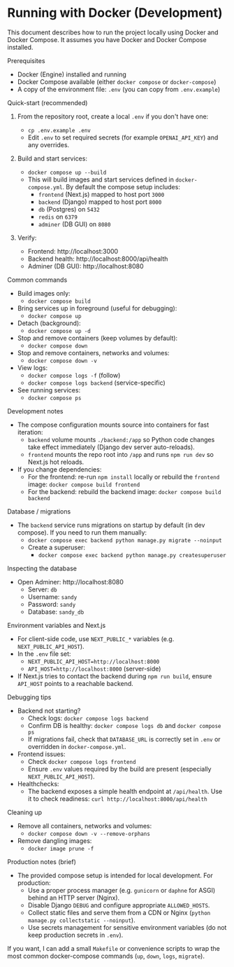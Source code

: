 # Running with Docker (Development)

This document describes how to run the project locally using Docker and Docker Compose. It assumes you have Docker and Docker Compose installed.

Prerequisites
- Docker (Engine) installed and running
- Docker Compose available (either `docker compose` or `docker-compose`)
- A copy of the environment file: `.env` (you can copy from `.env.example`)

Quick-start (recommended)
1. From the repository root, create a local `.env` if you don't have one:
   - `cp .env.example .env`
   - Edit `.env` to set required secrets (for example `OPENAI_API_KEY`) and any overrides.

2. Build and start services:
   - `docker compose up --build`
   - This will build images and start services defined in `docker-compose.yml`. By default the compose setup includes:
     - `frontend` (Next.js) mapped to host port `3000`
     - `backend` (Django) mapped to host port `8000`
     - `db` (Postgres) on `5432`
     - `redis` on `6379`
     - `adminer` (DB GUI) on `8080`

3. Verify:
   - Frontend: http://localhost:3000
   - Backend health: http://localhost:8000/api/health
   - Adminer (DB GUI): http://localhost:8080

Common commands
- Build images only:
  - `docker compose build`
- Bring services up in foreground (useful for debugging):
  - `docker compose up`
- Detach (background):
  - `docker compose up -d`
- Stop and remove containers (keep volumes by default):
  - `docker compose down`
- Stop and remove containers, networks and volumes:
  - `docker compose down -v`
- View logs:
  - `docker compose logs -f` (follow)
  - `docker compose logs backend` (service-specific)
- See running services:
  - `docker compose ps`

Development notes
- The compose configuration mounts source into containers for fast iteration:
  - `backend` volume mounts `./backend:/app` so Python code changes take effect immediately (Django dev server auto-reloads).
  - `frontend` mounts the repo root into `/app` and runs `npm run dev` so Next.js hot reloads.
- If you change dependencies:
  - For the frontend: re-run `npm install` locally or rebuild the `frontend` image: `docker compose build frontend`
  - For the backend: rebuild the backend image: `docker compose build backend`

Database / migrations
- The `backend` service runs migrations on startup by default (in dev compose). If you need to run them manually:
  - `docker compose exec backend python manage.py migrate --noinput`
  - Create a superuser:
    - `docker compose exec backend python manage.py createsuperuser`

Inspecting the database
- Open Adminer: http://localhost:8080
  - Server: `db`
  - Username: `sandy`
  - Password: `sandy`
  - Database: `sandy_db`

Environment variables and Next.js
- For client-side code, use `NEXT_PUBLIC_*` variables (e.g. `NEXT_PUBLIC_API_HOST`).
- In the `.env` file set:
  - `NEXT_PUBLIC_API_HOST=http://localhost:8000`
  - `API_HOST=http://localhost:8000` (server-side)
- If Next.js tries to contact the backend during `npm run build`, ensure `API_HOST` points to a reachable backend.

Debugging tips
- Backend not starting?
  - Check logs: `docker compose logs backend`
  - Confirm DB is healthy: `docker compose logs db` and `docker compose ps`
  - If migrations fail, check that `DATABASE_URL` is correctly set in `.env` or overridden in `docker-compose.yml`.
- Frontend issues:
  - Check `docker compose logs frontend`
  - Ensure `.env` values required by the build are present (especially `NEXT_PUBLIC_API_HOST`).
- Healthchecks:
  - The backend exposes a simple health endpoint at `/api/health`. Use it to check readiness: `curl http://localhost:8000/api/health`

Cleaning up
- Remove all containers, networks and volumes:
  - `docker compose down -v --remove-orphans`
- Remove dangling images:
  - `docker image prune -f`

Production notes (brief)
- The provided compose setup is intended for local development. For production:
  - Use a proper process manager (e.g. `gunicorn` or `daphne` for ASGI) behind an HTTP server (Nginx).
  - Disable Django `DEBUG` and configure appropriate `ALLOWED_HOSTS`.
  - Collect static files and serve them from a CDN or Nginx (`python manage.py collectstatic --noinput`).
  - Use secrets management for sensitive environment variables (do not keep production secrets in `.env`).

If you want, I can add a small `Makefile` or convenience scripts to wrap the most common docker-compose commands (`up`, `down`, `logs`, `migrate`).
